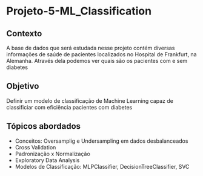 # Projeto-5-ML_Classification

## Contexto

A base de dados que será estudada nesse projeto contém diversas informações de saúde de pacientes localizados no Hospital de Frankfurt, na Alemanha. Através dela podemos ver quais são os pacientes com e sem diabetes


## Objetivo

Definir um modelo de classificação de Machine Learning capaz de classificiar com eficiência pacientes com diabetes

## Tópicos abordados

- Conceitos: Oversamplig e Undersampling em dados desbalanceados
- Cross Validation
- Padronização x Normalização
- Exploratory Data Analysis
- Modelos de Classificação: MLPClassifier, DecisionTreeClassifier, SVC
